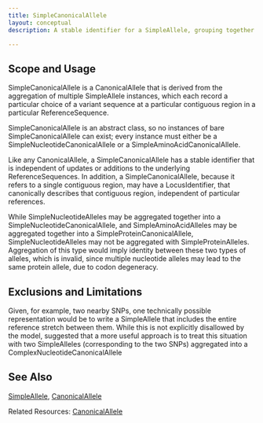 ```yaml
---
title: SimpleCanonicalAllele
layout: conceptual
description: A stable identifier for a SimpleAllele, grouping together the different ways that the allele might be described across different versions of different ReferenceSequences.

---
```


Scope and Usage
---------------



SimpleCanonicalAllele is a CanonicalAllele that is derived from the aggregation of multiple SimpleAllele instances, which each record a particular choice of a variant sequence at a particular contiguous region in a particular ReferenceSequence.

SimpleCanonicalAllele is an abstract class, so no instances of bare SimpleCanonicalAllele can exist; every instance must either be a SimpleNucleotideCanonicalAllele or a SimpleAminoAcidCanonicalAllele.

Like any CanonicalAllele, a SimpleCanonicalAllele has a stable identifier that is independent of updates or additions to the underlying ReferenceSequences.  In addition, a SimpleCanonicalAllele, because it refers to a single contiguous region, may have a LocusIdentifier, that canonically describes that contiguous region, independent of particular references.

While SimpleNucleotideAlleles may be aggregated together into a SimpleNucleotideCanonicalAllele, and SimpleAminoAcidAlleles may be aggregated together into a SimpleProteinCanonicalAllele, SimpleNucleotideAlleles may not be aggregated with SimpleProteinAlleles.  Aggregation of this type would imply identity between these two types of alleles, which is invalid, since multiple nucleotide alleles may lead to the same protein allele, due to codon degeneracy.

Exclusions and Limitations
--------------------------

Given, for example, two nearby SNPs, one technically possible representation would be to write a SimpleAllele that includes the entire reference stretch between them.   While this is not explicitly disallowed by the model, suggested that a more useful approach is to treat this situation with two SimpleAlleles (corresponding to the two SNPs) aggregated into a ComplexNucleotideCanonicalAllele

See Also
--------

[SimpleAllele](../simple_allele/index.html), [CanonicalAllele](index.html)

Related Resources: [CanonicalAllele](/allele/resource/canonical_allele/index.html)